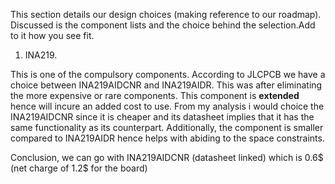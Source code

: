 This section details our design choices (making reference to our roadmap). Discussed is the component lists and the choice behind the selection.Add to it how you see fit.

1. INA219.
   
This is one of the compulsory components. According to JLCPCB we have a choice between INA219AIDCNR and INA219AIDR. This was after eliminating the more expensive or rare components. This component is **extended** hence will incure an added cost to use. From my analysis i would choice the INA219AIDCNR since it is cheaper and its datasheet implies that it has the same functionality as its counterpart. Additionally, the component is smaller compared to INA219AIDR hence helps with abiding to the space constraints.

Conclusion, we can go with INA219AIDCNR (datasheet linked) which is 0.6$ (net charge of 1.2$ for the board)
